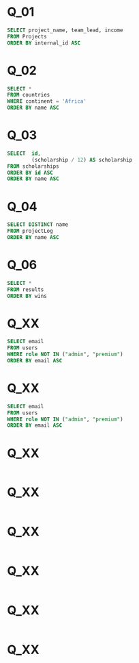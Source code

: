 # Q_01
```sql
SELECT project_name, team_lead, income
FROM Projects
ORDER BY internal_id ASC
```

# Q_02
```sql
SELECT * 
FROM countries 
WHERE continent = 'Africa'
ORDER BY name ASC
```

# Q_03
```sql
SELECT  id, 
        (scholarship / 12) AS scholarship 
FROM scholarships
ORDER BY id ASC
ORDER BY name ASC
```

# Q_04
```sql
SELECT DISTINCT name 
FROM projectLog 
ORDER BY name ASC
```

# Q_06
```sql
SELECT *
FROM results
ORDER BY wins
```

# Q_XX
```sql
SELECT email
FROM users
WHERE role NOT IN ("admin", "premium")
ORDER BY email ASC
```

# Q_XX
```sql
SELECT email
FROM users
WHERE role NOT IN ("admin", "premium")
ORDER BY email ASC
```

# Q_XX
```sql

```

# Q_XX
```sql

```

# Q_XX
```sql

```

# Q_XX
```sql

```

# Q_XX
```sql

```
# Q_XX
```sql

```
